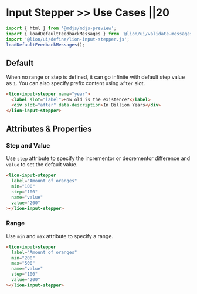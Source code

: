 # Input Stepper >> Use Cases ||20

```js script
import { html } from '@mdjs/mdjs-preview';
import { loadDefaultFeedbackMessages } from '@lion/ui/validate-messages.js';
import '@lion/ui/define/lion-input-stepper.js';
loadDefaultFeedbackMessages();
```

## Default

When no range or step is defined, it can go infinite with default step value as `1`. You can also specify prefix content using `after` slot.

```html preview-story
<lion-input-stepper name="year">
  <label slot="label">How old is the existence?</label>
  <div slot="after" data-description>In Billion Years</div>
</lion-input-stepper>
```

## Attributes & Properties

### Step and Value

Use `step` attribute to specify the incrementor or decrementor difference and `value` to set the default value.

```html preview-story
<lion-input-stepper
  label="Amount of oranges"
  min="100"
  step="100"
  name="value"
  value="200"
></lion-input-stepper>
```

### Range

Use `min` and `max` attribute to specify a range.

```html preview-story
<lion-input-stepper
  label="Amount of oranges"
  min="200"
  max="500"
  name="value"
  step="100"
  value="200"
></lion-input-stepper>
```
